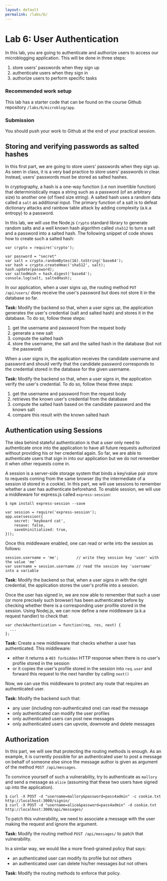 ```yaml
---
layout: default
permalink: /labs/6/
---
```


# Lab 6: User Authentication

In this lab, you are going to authenticate and authorize users to access our microblogging application. This will be done in three steps: 

1. store users' passwords when they sign up
1. authenticate users when they sign in
1. authorize users to perform specific tasks

###  Recommended work setup

This lab has a starter code that can be found on the course Github repository `/labs/6/microblog/app`. 

### Submission

You should push your work to Github at the end of your practical session. 

## Storing and verifying passwords as salted hashes

In this first part, we are going to store users' passwords when they sign up. As seen in class, it is a very bad practice to store users' passwords in clear. Instead, users' passwords must be stored as salted hashes. 

In cryptography, a hash is a one-way function (i.e non invertible function) that deterministically maps a string such as a password (of an arbitrary size) to another one (of fixed size string). A salted hash uses a random data called a `salt` as additional input. The primary function of a salt is to defeat dictionary attacks and rainbow table attack by adding complexity (a.k.a entropy) to a password. 

In this lab, we will use the Node.js `Crypto` standard library to generate random salts and a well known hash algorithm called `sha512` to turn a salt and a password into a salted hash. The following snippet of code shows how to create such a salted hash: 

```
var crypto = require('crypto');

var password = "secret"
var salt = crypto.randomBytes(16).toString('base64');
var hash = crypto.createHmac('sha512', salt);
hash.update(password);
var saltedHash = hash.digest('base64');
console.log(salt, saltedHash);
```

In our application, when a user signs up, the routing method `PUT /api/users/` does receive the user's password but does not store it in the database so far.

**Task:** Modify the backend so that, when a user *signs up*, the application generates the user's credential (salt and salted hash) and stores it in the database. To do so, follow these steps:

1. get the username and password from the request body
1. generate a new salt
1. compute the salted hash
1. store the username, the salt and the salted hash in the database (but not the password)

When a user signs in, the application receives the candidate username and password and should verify that the candidate password corresponds to the credential stored in the database for the given username. 

**Task:** Modify the backend so that, when a user *signs in*, the application verify the user's credential. To do so, follow these three steps:

1. get the username and password from the request body 
1. retrieves the known user's credential from the database
1. compute the salted hash based on the candidate password and the known salt
1. compare this result with the known salted hash

## Authentication using Sessions

The idea behind stateful authentication is that a user only need to authenticate once into the application to have all future requests authorized without providing his or her credential again. So far, we are able to authenticate users that sign in into our application but we do not remember it when other requests come in. 

A session is a server-side storage system that binds a key/value pair store to requests coming from the same browser (by the intermediate of a session id stored in a cookie). In this part, we will use sessions to remember whether a user has authenticate beforehand. To enable session, we will use a middleware for express.js called `express-session`:

```
$ npm install express-session --save
```

```
var session = require('express-session');
app.use(session({
    secret: 'keyboard cat',
    resave: false,
    saveUninitialized: true,
}));
```

Once this middleware enabled, one can read or write into the session as follows:

```
session.username = 'me';        // write they session key 'user' with the value 'me'
var username = session.username // read the session key 'username' into a variable
```

**Task:** Modify the backend so that, when a user *signs in* with the right credential, the application stores the user's profile into a session. 

Once the user has signed in, we are now able to remember that such a user (or more precisely such browser) has been authenticated before by checking whether there is a corresponding user proifile stored in the session. Using Nodej.js, we can now define a new middleware (a.k.a request handler) to check that: 

```
var checkAuthentication = function(req, res, next) {
  ...
};
```

**Task:** Create a new middleware that checks whether a user has authenticated. This middleware: 

- either it returns a `403 forbidden` HTTP response when there is no user's profile stored in the session
- or it copies the user's profile stored in the session into `req.user` and forward this request to the next handler by calling `next()`

Now, we can use this middleware to protect any route that requires an authenticated user. 

**Task:** Modify the backend such that: 

- any user (including non-authenticated one) can read the message
- only authenticated can modify the user profiles
- only authenticated users can post new messages
- only authenticated users can upvote, downvote and delete messages


## Authorization

In this part, we will see that protecting the routing methods is enough. As an example, it is currently possible for an authenticated user to post a message on behalf of someone else since the message author is given as argument of the method `POST /api/messages`.

To convince yourself of such a vulnerability, try to authenticate as `mallory` and send a message as `alice` (assuming that these two users have signed up into the application). 

```
$ curl -X POST -d "username=mallory&password=pass4admin" -c cookie.txt http://localhost:3000/signin/
$ curl -X POST -d "username=alice&password=pass4admin" -d cookie.txt http://localhost:3000/api/messages/
```

To patch this vulnerability, we need to associate a message with the user making the request and ignore the argument. 

**Task:** Modify the routing method `POST /api/messages/` to patch that vulnerability. 

In a similar way, we would like a more fined-grained policy that says:

- an authenticated user can modify its profile but not others
- an authenticated user can delete his/her messages but not others

**Task:** Modify the routing methods to enforce that policy. 

